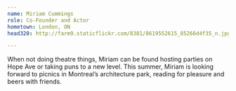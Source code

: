 ```yaml
---
name: Miriam Cummings
role: Co-Founder and Actor
hometown: London, ON
head320: http://farm9.staticflickr.com/8381/8619552615_85266d4f35_n.jpg

---
```

When not doing theatre things, Miriam can be found hosting parties on Hope Ave 
or taking puns to a new level. This summer, Miriam is looking forward to picnics in 
Montrealʼs architecture park, reading for pleasure and beers with friends.
